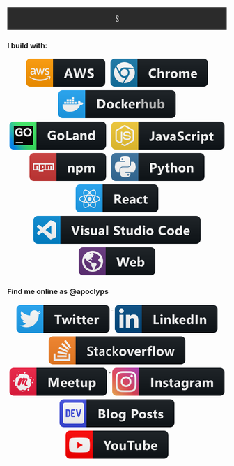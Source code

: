 <img src="https://github.com/apoclyps/apoclyps/raw/master/img/banner.gif" alt="welcome" />

### I build with:

<p align="center">
  <img
    src="https://raw.githubusercontent.com/MikeCodesDotNET/ColoredBadges/master/svg/dev/services/aws.svg"
    alt="AWS"
    style="vertical-align: top; margin: 4px;"
  />
  <img
    src="https://raw.githubusercontent.com/MikeCodesDotNET/ColoredBadges/master/svg/dev/misc/chrome.svg"
    alt="Chrome"
    style="vertical-align: top; margin: 4px;"
  />
  <img
    src="https://raw.githubusercontent.com/MikeCodesDotNET/ColoredBadges/master/svg/dev/services/dockerhub.svg"
    alt="Dockerhub"
    style="vertical-align: top; margin: 4px;"
  />
  <img
    src="https://raw.githubusercontent.com/MikeCodesDotNET/ColoredBadges/master/svg/dev/tools/jetbrains_goland.svg"
    alt="Goland"
    style="vertical-align: top; margin: 4px;"
  />
  <img
    src="https://raw.githubusercontent.com/MikeCodesDotNET/ColoredBadges/master/svg/dev/languages/js.svg"
    alt="Javascript"
    style="vertical-align: top; margin: 4px;"
  />
  <img
    src="https://raw.githubusercontent.com/MikeCodesDotNET/ColoredBadges/master/svg/dev/services/npm.svg"
    alt="NPM"
    style="vertical-align: top; margin: 4px;"
  />
  <img
    src="https://raw.githubusercontent.com/MikeCodesDotNET/ColoredBadges/master/svg/dev/languages/python.svg"
    alt="Python"
    style="vertical-align: top; margin: 4px;"
  />
  <img
    src="https://raw.githubusercontent.com/MikeCodesDotNET/ColoredBadges/master/svg/dev/frameworks/react.svg"
    alt="React"
    style="vertical-align: top; margin: 4px;"
  />
  <img
    src="https://raw.githubusercontent.com/MikeCodesDotNET/ColoredBadges/master/svg/dev/tools/visualstudio_code.svg"
    alt="Visual Studio Code"
    style="vertical-align: top; margin: 4px;"
  />
  <img
    src="https://raw.githubusercontent.com/MikeCodesDotNET/ColoredBadges/master/svg/dev/misc/web.svg"
    alt="Web"
    style="vertical-align: top; margin: 4px;"
  />
</p>

### Find me online as @apoclyps

<p align="center">
  <a href="https://twitter.com/apoclyps">
    <img
      src="https://raw.githubusercontent.com/MikeCodesDotNET/ColoredBadges/master/svg/social/twitter.svg"
      alt="Twitter"
      style="vertical-align: top; margin: 4px;"
    />
  </a>
  <a href="https://www.linkedin.com/in/kyleaharrison/">
    <img
      src="https://raw.githubusercontent.com/MikeCodesDotNET/ColoredBadges/master/svg/social/linkedin.svg"
      alt="LinkedIn"
      style="vertical-align: top; margin: 4px;"
    />
  </a>
  <a href="https://stackoverflow.com/users/2083696/apoclyps">
    <img
      src="https://raw.githubusercontent.com/MikeCodesDotNET/ColoredBadges/master/svg/social/stackoverflow.svg"
      alt="Stack Overflow"
      style="vertical-align: top; margin: 4px;"
    />
  </a>
  <a href="https://www.meetup.com/members/135086862/">
    <img
      src="https://raw.githubusercontent.com/MikeCodesDotNET/ColoredBadges/master/svg/social/meetup.svg"
      alt="Meetup"
      style="vertical-align: top; margin: 4px;"
    />
  </a>
  <a href="https://www.instagram.com/apoclyps/">
    <img
      src="https://raw.githubusercontent.com/MikeCodesDotNET/ColoredBadges/master/svg/social/instagram.svg"
      alt="Instagram"
      style="vertical-align: top; margin: 4px;"
    />
  </a>
  <a href="https://dev.to/apoclyps">
    <img
      src="https://raw.githubusercontent.com/MikeCodesDotNET/ColoredBadges/master/svg/blogs/devto.svg"
      alt="Instagram"
      style="vertical-align: top; margin: 4px;"
    />
  </a>
  <a href="https://www.youtube.com/channel/UCJoqM8e739CTz5NmkhEuVZg">
    <img
      src="https://raw.githubusercontent.com/MikeCodesDotNET/ColoredBadges/master/svg/streaming/youtube.svg"
      alt="Youtube"
      style="vertical-align: top; margin: 4px;"
    />
  </a>
</p>
